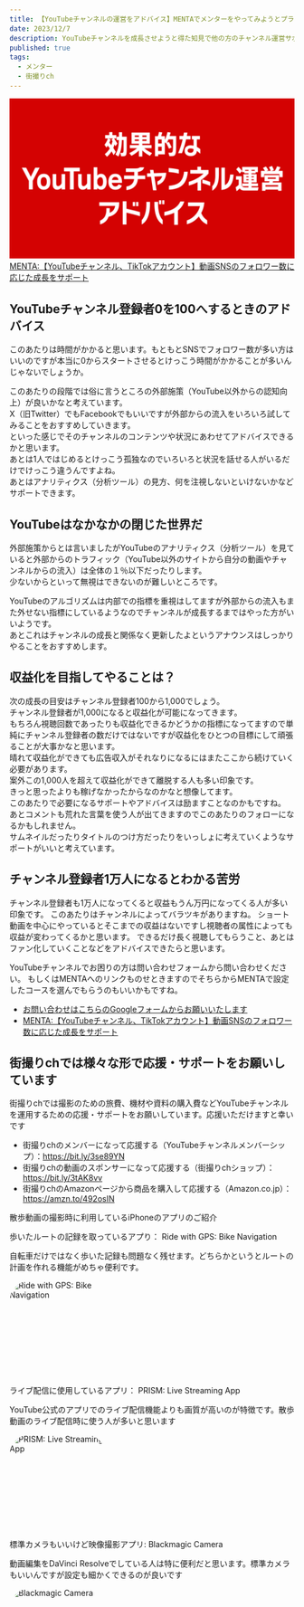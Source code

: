 ```yaml
---
title: 【YouTubeチャンネルの運営をアドバイス】MENTAでメンターをやってみようとプランを公開
date: 2023/12/7
description: YouTubeチャンネルを成長させようと得た知見で他の方のチャンネル運営サポートできたらなということでメンターになってみようとしてます
published: true
tags:
  - メンター
  - 街撮りch
---
```


![効果的なYouTubeチャンネル運営アドバイス](/images/2023/12/youtube_menta.png "効果的なYouTubeチャンネル運営アドバイ")
[MENTA:【YouTubeチャンネル、TikTokアカウント】動画SNSのフォロワー数に応じた成長をサポート](https://menta.work/plan/10769)

## YouTubeチャンネル登録者0を100へするときのアドバイス

このあたりは時間がかかると思います。もともとSNSでフォロワー数が多い方はいいのですが本当に0からスタートさせるとけっこう時間がかかることが多いんじゃないでしょうか。

このあたりの段階では俗に言うところの外部施策（YouTube以外からの認知向上）が良いかなと考えています。  
X（旧Twitter）でもFacebookでもいいですが外部からの流入をいろいろ試してみることをおすすめしていきます。  
といった感じでそのチャンネルのコンテンツや状況にあわせてアドバイスできるかと思います。  
あとは1人ではじめるとけっこう孤独なのでいろいろと状況を話せる人がいるだけでけっこう違うんですよね。  
あとはアナリティクス（分析ツール）の見方、何を注視しないといけないかなどサポートできます。

## YouTubeはなかなかの閉じた世界だ

外部施策からとは言いましたがYouTubeのアナリティクス（分析ツール）を見ていると外部からのトラフィック（YouTube以外のサイトから自分の動画やチャンネルからの流入）は全体の１％以下だったりします。  
少ないからといって無視はできないのが難しいところです。  

<!-- more -->

YouTubeのアルゴリズムは内部での指標を重視はしてますが外部からの流入もまた外せない指標にしているようなのでチャンネルが成長するまではやった方がいいようです。  
あとこれはチャンネルの成長と関係なく更新したよというアナウンスはしっかりやることをおすすめします。

## 収益化を目指してやることは？

次の成長の目安はチャンネル登録者100から1,000でしょう。  
チャンネル登録者が1,000になると収益化が可能になってきます。  
もちろん視聴回数であったりも収益化できるかどうかの指標になってますので単純にチャンネル登録者の数だけではないですが収益化をひとつの目標にして頑張ることが大事かなと思います。  
晴れて収益化ができても広告収入がそれなりになるにはまたここから続けていく必要があります。  
案外この1,000人を超えて収益化ができて離脱する人も多い印象です。  
きっと思ったよりも稼げなかったからなのかなと想像してます。  
このあたりで必要になるサポートやアドバイスは励ますことなのかもですね。  
あとコメントも荒れた言葉を使う人が出てきますのでこのあたりのフォローになるかもしれません。  
サムネイルだったりタイトルのつけ方だったりをいっしょに考えていくようなサポートがいいと考えています。  

## チャンネル登録者1万人になるとわかる苦労

チャンネル登録者も1万人になってくると収益もうん万円になってくる人が多い印象です。
このあたりはチャンネルによってバラツキがありますね。
ショート動画を中心にやっているとそこまでの収益はないですし視聴者の属性によっても収益が変わってくるかと思います。
できるだけ長く視聴してもらうこと、あとはファン化していくことなどをアドバイスできたらと思います。

YouTubeチャンネルでお困りの方は問い合わせフォームから問い合わせください。
もしくはMENTAへのリンクものせときますのでそちらからMENTAで設定したコースを選んでもらうのもいいかもですね。

* [お問い合わせはこちらのGoogleフォームからお願いいたします](https://forms.gle/MgDpDDxfiXJH5sEMA)
* [MENTA:【YouTubeチャンネル、TikTokアカウント】動画SNSのフォロワー数に応じた成長をサポート](https://menta.work/plan/10769)


## 街撮りchでは様々な形で応援・サポートをお願いしています

街撮りchでは撮影のための旅費、機材や資料の購入費などYouTubeチャンネルを運用するための応援・サポートをお願いしています。応援いただけますと幸いです

* 街撮りchのメンバーになって応援する（YouTubeチャンネルメンバーシップ）：https://bit.ly/3se89YN
* 街撮りchの動画のスポンサーになって応援する（街撮りchショップ）：https://bit.ly/3tAK8vv
* 街撮りchのAmazonページから商品を購入して応援する（Amazon.co.jp）：https://amzn.to/492osIN

<div class="app-info">
<p class="h2">散歩動画の撮影時に利用しているiPhoneのアプリのご紹介</p>
</div>
<div class="app-info">
<p class="h3">歩いたルートの記録を取っているアプり： Ride with GPS: Bike Navigation</p>
<p class="text">自転車だけではなく歩いた記録も問題なく残せます。どちらかというとルートの計画を作れる機能がめちゃ便利です。</p>
<a href="https://apps.apple.com/jp/app/ride-with-gps-bike-navigation/id893687399?itscg=30200&amp;itsct=apps_box_appicon" style="width: 170px; height: 170px; border-radius: 22%; overflow: hidden; display: inline-block; vertical-align: middle;"><img src="https://is1-ssl.mzstatic.com/image/thumb/Purple116/v4/0d/ae/8d/0dae8d61-de41-82f9-7db3-e5f556dec237/AppIcon-0-1x_U007emarketing-0-7-0-85-220.png/540x540bb.jpg" alt="Ride with GPS: Bike Navigation" style="width: 170px; height: 170px; border-radius: 22%; overflow: hidden; display: inline-block; vertical-align: middle;"></a>
</div>

<div class="app-info">
<p class="h3">ライブ配信に使用しているアプリ： PRISM: Live Streaming App</p>
<p class="text">YouTube公式のアプリでのライブ配信機能よりも画質が高いのが特徴です。散歩動画のライブ配信時に使う人が多いと思います</p>
<a href="https://apps.apple.com/jp/app/prism-live-streaming-app/id1319056339?itscg=30200&amp;itsct=apps_box_appicon" style="width: 170px; height: 170px; border-radius: 22%; overflow: hidden; display: inline-block; vertical-align: middle;"><img src="https://is1-ssl.mzstatic.com/image/thumb/Purple116/v4/c0/4c/5c/c04c5cc5-bf2d-2f2a-d1db-e92e43a3c43a/AppIcon-1x_U007emarketing-0-7-0-85-220.png/540x540bb.jpg" alt="PRISM: Live Streaming App" style="width: 170px; height: 170px; border-radius: 22%; overflow: hidden; display: inline-block; vertical-align: middle;"></a>
</div>

<div class="app-info">
<p class="h3">標準カメラもいいけど映像撮影アプリ: Blackmagic Camera</p>
<p class="text">動画編集をDaVinci Resolveでしている人は特に便利だと思います。標準カメラもいいんですが設定も細かくできるのが良いです</p>
<a href="https://apps.apple.com/jp/app/blackmagic-camera/id6449580241?itscg=30200&amp;itsct=apps_box_appicon" style="width: 170px; height: 170px; border-radius: 22%; overflow: hidden; display: inline-block; vertical-align: middle;"><img src="https://is1-ssl.mzstatic.com/image/thumb/Purple116/v4/08/50/8c/08508c82-9c60-0e8e-8511-765d6e2b5898/AppIcon-1x_U007emarketing-0-8-0-85-220.png/540x540bb.jpg" alt="Blackmagic Camera" style="width: 170px; height: 170px; border-radius: 22%; overflow: hidden; display: inline-block; vertical-align: middle;"></a>
</div>